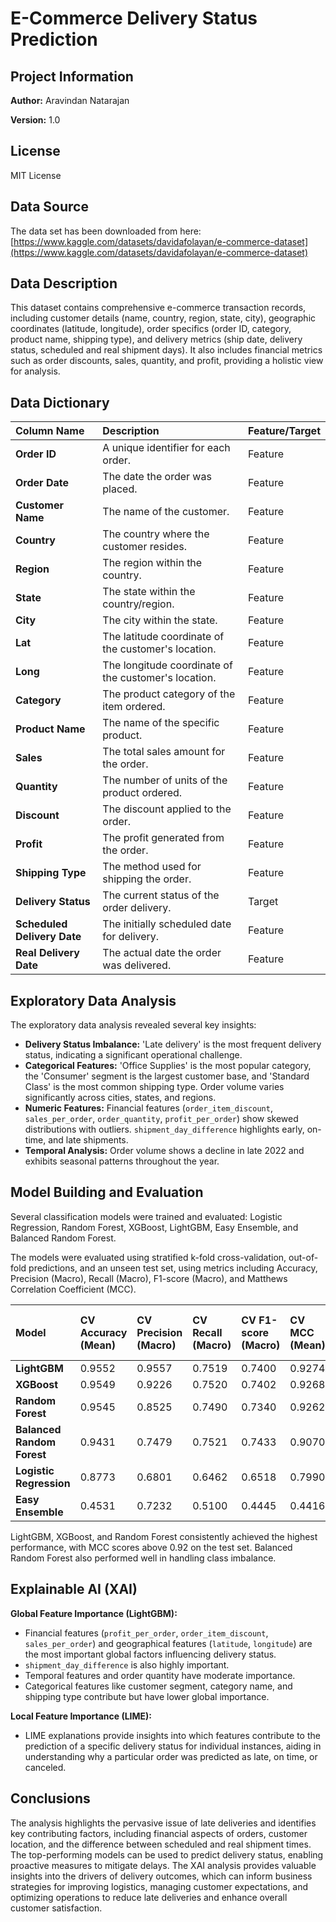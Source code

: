# E-Commerce Delivery Status Prediction

## **Project Information**

**Author:** Aravindan Natarajan

**Version:** 1.0

## **License**

MIT License

## **Data Source**

The data set has been downloaded from here: [https://www.kaggle.com/datasets/davidafolayan/e-commerce-dataset](https://www.kaggle.com/datasets/davidafolayan/e-commerce-dataset)

## **Data Description**

This dataset contains comprehensive e-commerce transaction records, including customer details (name, country, region, state, city), geographic coordinates (latitude, longitude), order specifics (order ID, category, product name, shipping type), and delivery metrics (ship date, delivery status, scheduled and real shipment days). It also includes financial metrics such as order discounts, sales, quantity, and profit, providing a holistic view for analysis.

## **Data Dictionary**

| Column Name                 | Description                                                        | Feature/Target   |
| :-------------------------- | :----------------------------------------------------------------- | :--------------- |
| **Order ID**                | A unique identifier for each order.                                | Feature          |
| **Order Date**              | The date the order was placed.                                     | Feature          |
| **Customer Name**           | The name of the customer.                                          | Feature          |
| **Country**                 | The country where the customer resides.                            | Feature          |
| **Region**                  | The region within the country.                                     | Feature          |
| **State**                   | The state within the country/region.                               | Feature          |
| **City**                    | The city within the state.                                         | Feature          |
| **Lat**                     | The latitude coordinate of the customer's location.                | Feature          |
| **Long**                    | The longitude coordinate of the customer's location.               | Feature          |
| **Category**                | The product category of the item ordered.                          | Feature          |
| **Product Name**            | The name of the specific product.                                  | Feature          |
| **Sales**                   | The total sales amount for the order.                              | Feature          |
| **Quantity**                | The number of units of the product ordered.                        | Feature          |
| **Discount**                | The discount applied to the order.                                 | Feature          |
| **Profit**                  | The profit generated from the order.                               | Feature          |
| **Shipping Type**           | The method used for shipping the order.                            | Feature          |
| **Delivery Status**         | The current status of the order delivery.                          | Target           |
| **Scheduled Delivery Date** | The initially scheduled date for delivery.                         | Feature          |
| **Real Delivery Date**      | The actual date the order was delivered.                           | Feature          |

## **Exploratory Data Analysis**

The exploratory data analysis revealed several key insights:

*   **Delivery Status Imbalance:** 'Late delivery' is the most frequent delivery status, indicating a significant operational challenge.
*   **Categorical Features:** 'Office Supplies' is the most popular category, the 'Consumer' segment is the largest customer base, and 'Standard Class' is the most common shipping type. Order volume varies significantly across cities, states, and regions.
*   **Numeric Features:** Financial features (`order_item_discount`, `sales_per_order`, `order_quantity`, `profit_per_order`) show skewed distributions with outliers. `shipment_day_difference` highlights early, on-time, and late shipments.
*   **Temporal Analysis:** Order volume shows a decline in late 2022 and exhibits seasonal patterns throughout the year.

## **Model Building and Evaluation**

Several classification models were trained and evaluated: Logistic Regression, Random Forest, XGBoost, LightGBM, Easy Ensemble, and Balanced Random Forest.

The models were evaluated using stratified k-fold cross-validation, out-of-fold predictions, and an unseen test set, using metrics including Accuracy, Precision (Macro), Recall (Macro), F1-score (Macro), and Matthews Correlation Coefficient (MCC).

| Model                     | CV Accuracy (Mean) | CV Precision (Macro) | CV Recall (Macro) | CV F1-score (Macro) | CV MCC (Mean) | OOF Accuracy | OOF Precision (Macro) | OOF Recall (Macro) | OOF F1-score (Macro) | OOF MCC | Test Accuracy | Test Precision (Macro) | Test Recall (Macro) | Test F1-score (Macro) | Test MCC |
| :------------------------ | :----------------- | :------------------- | :---------------- | :------------------ | :------------ | :----------- | :-------------------- | :----------------- | :------------------- | :------ | :------------ | :--------------------- | :------------------ | :-------------------- | :------- |
| **LightGBM**              | 0.9552             | 0.9557               | 0.7519            | 0.7400              | 0.9274        | 0.9552       | 0.9556                | 0.7519             | 0.7400               | 0.9274  | 0.9549        | 0.9392                 | 0.7536              | 0.7437                | 0.9269   |
| **XGBoost**               | 0.9549             | 0.9226               | 0.7520            | 0.7402              | 0.9268        | 0.9549       | 0.9241                | 0.7520             | 0.7402               | 0.9268  | 0.9548        | 0.9053                 | 0.7536              | 0.7436                | 0.9267   |
| **Random Forest**         | 0.9545             | 0.8525               | 0.7490            | 0.7340              | 0.9262        | 0.9545       | 0.8646                | 0.7490             | 0.7340               | 0.9262  | 0.9542        | 0.8409                 | 0.7491              | 0.7348                | 0.9258   |
| **Balanced Random Forest**| 0.9431             | 0.7479               | 0.7521            | 0.7433              | 0.9070        | 0.9431       | 0.7476                | 0.7521             | 0.7433               | 0.9070  | 0.9433        | 0.7514                 | 0.7540              | 0.7462                | 0.9073   |
| **Logistic Regression**   | 0.8773             | 0.6801               | 0.6462            | 0.6518              | 0.7990        | 0.8773       | 0.6801                | 0.6462             | 0.6519               | 0.7990  | 0.8768        | 0.6814                 | 0.6446              | 0.6509                | 0.7985   |
| **Easy Ensemble**         | 0.4531             | 0.7232               | 0.5100            | 0.4445              | 0.4416        | 0.4531       | 0.7231                | 0.5100             | 0.4495               | 0.4438  | 0.4549        | 0.7231                 | 0.5117              | 0.4495                | 0.4438   |

LightGBM, XGBoost, and Random Forest consistently achieved the highest performance, with MCC scores above 0.92 on the test set. Balanced Random Forest also performed well in handling class imbalance.

## **Explainable AI (XAI)**

**Global Feature Importance (LightGBM):**

*   Financial features (`profit_per_order`, `order_item_discount`, `sales_per_order`) and geographical features (`latitude`, `longitude`) are the most important global factors influencing delivery status.
*   `shipment_day_difference` is also highly important.
*   Temporal features and order quantity have moderate importance.
*   Categorical features like customer segment, category name, and shipping type contribute but have lower global importance.

**Local Feature Importance (LIME):**

*   LIME explanations provide insights into which features contribute to the prediction of a specific delivery status for individual instances, aiding in understanding why a particular order was predicted as late, on time, or canceled.

## **Conclusions**

The analysis highlights the pervasive issue of late deliveries and identifies key contributing factors, including financial aspects of orders, customer location, and the difference between scheduled and real shipment times. The top-performing models can be used to predict delivery status, enabling proactive measures to mitigate delays. The XAI analysis provides valuable insights into the drivers of delivery outcomes, which can inform business strategies for improving logistics, managing customer expectations, and optimizing operations to reduce late deliveries and enhance overall customer satisfaction.
